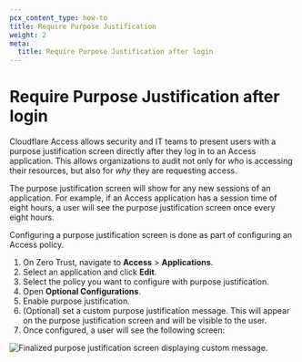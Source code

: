 ```yaml
---
pcx_content_type: how-to
title: Require Purpose Justification
weight: 2
meta:
  title: Require Purpose Justification after login
---
```


# Require Purpose Justification after login

Cloudflare Access allows security and IT teams to present users with a purpose justification screen directly after they log in to an Access application. This allows organizations to audit not only for _who_ is accessing their resources, but also for _why_ they are requesting access.

The purpose justification screen will show for any new sessions of an application. For example, if an Access application has a session time of eight hours, a user will see the purpose justification screen once every eight hours.

Configuring a purpose justification screen is done as part of configuring an Access policy.

1.  On Zero Trust, navigate to **Access** > **Applications**.
1.  Select an application and click **Edit**.
1.  Select the policy you want to configure with purpose justification.
1.  Open **Optional Configurations**.
1.  Enable purpose justification.
1.  (Optional) set a custom purpose justification message. This will appear on the purpose justification screen and will be visible to the user.
1.  Once configured, a user will see the following screen:

![Finalized purpose justification screen displaying custom message.](/cloudflare-one/static/documentation/policies/purpose-justification.png)
